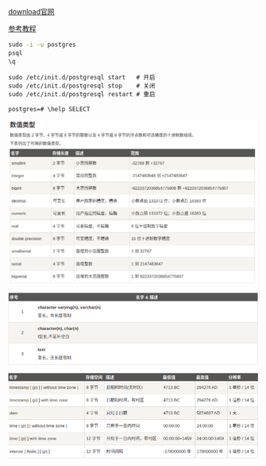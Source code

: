 [download官网](https://www.postgresql.org/download/)

[参考教程](https://www.runoob.com/postgresql/linux-install-postgresql.html)

```cmd
sudo -i -u postgres
psql
\q
```

```
sudo /etc/init.d/postgresql start   # 开启
sudo /etc/init.d/postgresql stop    # 关闭
sudo /etc/init.d/postgresql restart # 重启
```

```
postgres=# \help SELECT
```

![image-20240122104019303](./psql_img/image-20240122104019303.png)

![image-20240122104137534](./psql_img/image-20240122104137534.png)

![image-20240122104156299](./psql_img/image-20240122104156299.png)